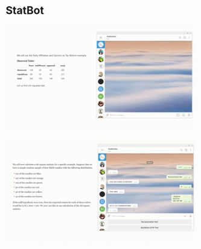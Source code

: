 # StatBot


![](https://github.com/DKarz/readme-media/blob/master/statbot1.gif?raw=true)

![](https://github.com/DKarz/readme-media/blob/master/statbot2.gif?raw=true)
